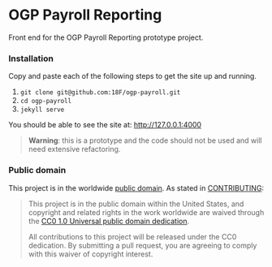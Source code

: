 # OGP Payroll Reporting

Front end for the OGP Payroll Reporting prototype project.

### Installation

Copy and paste each of the following steps to get the site up and running.

1. `git clone git@github.com:18F/ogp-payroll.git`
2. `cd ogp-payroll`
3. `jekyll serve`

You should be able to see the site at: http://127.0.0.1:4000

>**Warning**: this is a prototype and the code should not be used and will need extensive refactoring.

### Public domain

This project is in the worldwide [public domain](LICENSE.md). As stated in [CONTRIBUTING](CONTRIBUTING.md):

> This project is in the public domain within the United States, and copyright and related rights in the work worldwide are waived through the [CC0 1.0 Universal public domain dedication](https://creativecommons.org/publicdomain/zero/1.0/).
>
>All contributions to this project will be released under the CC0
>dedication. By submitting a pull request, you are agreeing to comply
>with this waiver of copyright interest.
